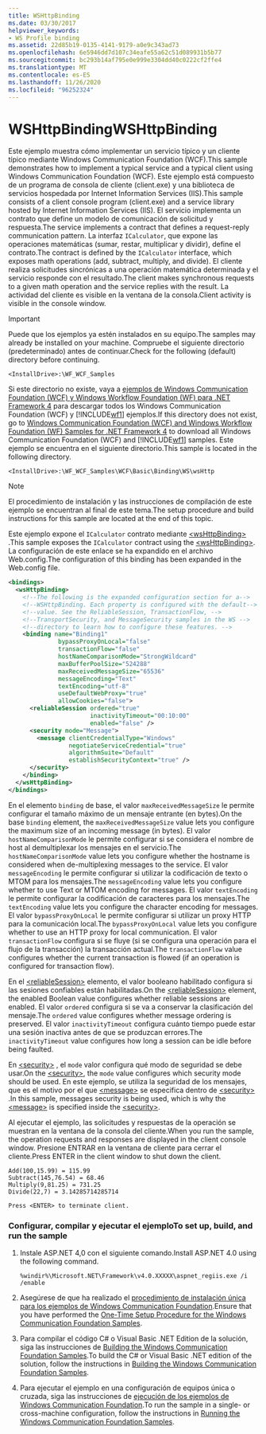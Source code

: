 ```yaml
---
title: WSHttpBinding
ms.date: 03/30/2017
helpviewer_keywords:
- WS Profile binding
ms.assetid: 22d85b19-0135-4141-9179-a0e9c343ad73
ms.openlocfilehash: 6e5946dd7d107c34eafe55a62c51d089931b5b77
ms.sourcegitcommit: bc293b14af795e0e999e3304dd40c0222cf2ffe4
ms.translationtype: MT
ms.contentlocale: es-ES
ms.lasthandoff: 11/26/2020
ms.locfileid: "96252324"
---
```

# <a name="wshttpbinding"></a><span data-ttu-id="7e2b5-102">WSHttpBinding</span><span class="sxs-lookup"><span data-stu-id="7e2b5-102">WSHttpBinding</span></span>

<span data-ttu-id="7e2b5-103">Este ejemplo muestra cómo implementar un servicio típico y un cliente típico mediante Windows Communication Foundation (WCF).</span><span class="sxs-lookup"><span data-stu-id="7e2b5-103">This sample demonstrates how to implement a typical service and a typical client using Windows Communication Foundation (WCF).</span></span> <span data-ttu-id="7e2b5-104">Este ejemplo está compuesto de un programa de consola de cliente (client.exe) y una biblioteca de servicios hospedada por Internet Information Services (IIS).</span><span class="sxs-lookup"><span data-stu-id="7e2b5-104">This sample consists of a client console program (client.exe) and a service library hosted by Internet Information Services (IIS).</span></span> <span data-ttu-id="7e2b5-105">El servicio implementa un contrato que define un modelo de comunicación de solicitud y respuesta.</span><span class="sxs-lookup"><span data-stu-id="7e2b5-105">The service implements a contract that defines a request-reply communication pattern.</span></span> <span data-ttu-id="7e2b5-106">La interfaz `ICalculator`, que expone las operaciones matemáticas (sumar, restar, multiplicar y dividir), define el contrato.</span><span class="sxs-lookup"><span data-stu-id="7e2b5-106">The contract is defined by the `ICalculator` interface, which exposes math operations (add, subtract, multiply, and divide).</span></span> <span data-ttu-id="7e2b5-107">El cliente realiza solicitudes sincrónicas a una operación matemática determinada y el servicio responde con el resultado.</span><span class="sxs-lookup"><span data-stu-id="7e2b5-107">The client makes synchronous requests to a given math operation and the service replies with the result.</span></span> <span data-ttu-id="7e2b5-108">La actividad del cliente es visible en la ventana de la consola.</span><span class="sxs-lookup"><span data-stu-id="7e2b5-108">Client activity is visible in the console window.</span></span>  
  
> [!IMPORTANT]
> <span data-ttu-id="7e2b5-109">Puede que los ejemplos ya estén instalados en su equipo.</span><span class="sxs-lookup"><span data-stu-id="7e2b5-109">The samples may already be installed on your machine.</span></span> <span data-ttu-id="7e2b5-110">Compruebe el siguiente directorio (predeterminado) antes de continuar.</span><span class="sxs-lookup"><span data-stu-id="7e2b5-110">Check for the following (default) directory before continuing.</span></span>  
>
> `<InstallDrive>:\WF_WCF_Samples`  
>
> <span data-ttu-id="7e2b5-111">Si este directorio no existe, vaya a [ejemplos de Windows Communication Foundation (WCF) y Windows Workflow Foundation (WF) para .NET Framework 4](https://www.microsoft.com/download/details.aspx?id=21459) para descargar todos los Windows Communication Foundation (WCF) y [!INCLUDE[wf1](../../../../includes/wf1-md.md)] ejemplos.</span><span class="sxs-lookup"><span data-stu-id="7e2b5-111">If this directory does not exist, go to [Windows Communication Foundation (WCF) and Windows Workflow Foundation (WF) Samples for .NET Framework 4](https://www.microsoft.com/download/details.aspx?id=21459) to download all Windows Communication Foundation (WCF) and [!INCLUDE[wf1](../../../../includes/wf1-md.md)] samples.</span></span> <span data-ttu-id="7e2b5-112">Este ejemplo se encuentra en el siguiente directorio.</span><span class="sxs-lookup"><span data-stu-id="7e2b5-112">This sample is located in the following directory.</span></span>  
>
> `<InstallDrive>:\WF_WCF_Samples\WCF\Basic\Binding\WS\wsHttp`  
  
> [!NOTE]
> <span data-ttu-id="7e2b5-113">El procedimiento de instalación y las instrucciones de compilación de este ejemplo se encuentran al final de este tema.</span><span class="sxs-lookup"><span data-stu-id="7e2b5-113">The setup procedure and build instructions for this sample are located at the end of this topic.</span></span>  
  
 <span data-ttu-id="7e2b5-114">Este ejemplo expone el `ICalculator` contrato mediante [\<wsHttpBinding>](../../configure-apps/file-schema/wcf/wshttpbinding.md) .</span><span class="sxs-lookup"><span data-stu-id="7e2b5-114">This sample exposes the `ICalculator` contract using the [\<wsHttpBinding>](../../configure-apps/file-schema/wcf/wshttpbinding.md).</span></span> <span data-ttu-id="7e2b5-115">La configuración de este enlace se ha expandido en el archivo Web.config.</span><span class="sxs-lookup"><span data-stu-id="7e2b5-115">The configuration of this binding has been expanded in the Web.config file.</span></span>  
  
```xml
<bindings>  
  <wsHttpBinding>  
    <!--The following is the expanded configuration section for a-->  
    <!--WSHttpBinding. Each property is configured with the default-->
    <!--value. See the ReliableSession, TransactionFlow, -->  
    <!--TransportSecurity, and MessageSecurity samples in the WS -->  
    <!--directory to learn how to configure these features. -->  
    <binding name="Binding1"  
              bypassProxyOnLocal="false"
              transactionFlow="false"
              hostNameComparisonMode="StrongWildcard"  
              maxBufferPoolSize="524288"
              maxReceivedMessageSize="65536"  
              messageEncoding="Text"
              textEncoding="utf-8"
              useDefaultWebProxy="true"  
              allowCookies="false">  
      <reliableSession ordered="true"
                       inactivityTimeout="00:10:00"  
                       enabled="false" />  
      <security mode="Message">  
        <message clientCredentialType="Windows"
                 negotiateServiceCredential="true"  
                 algorithmSuite="Default"
                 establishSecurityContext="true" />  
      </security>  
    </binding>  
  </wsHttpBinding>  
</bindings>  
```  
  
 <span data-ttu-id="7e2b5-116">En el elemento `binding` de base, el valor `maxReceivedMessageSize` le permite configurar el tamaño máximo de un mensaje entrante (en bytes).</span><span class="sxs-lookup"><span data-stu-id="7e2b5-116">On the base `binding` element, the `maxReceivedMessageSize` value lets you configure the maximum size of an incoming message (in bytes).</span></span> <span data-ttu-id="7e2b5-117">El valor `hostNameComparisonMode` le permite configurar si se considera el nombre de host al demultiplexar los mensajes en el servicio.</span><span class="sxs-lookup"><span data-stu-id="7e2b5-117">The `hostNameComparisonMode` value lets you configure whether the hostname is considered when de-multiplexing messages to the service.</span></span> <span data-ttu-id="7e2b5-118">El valor `messageEncoding` le permite configurar si utilizar la codificación de texto o MTOM para los mensajes.</span><span class="sxs-lookup"><span data-stu-id="7e2b5-118">The `messageEncoding` value lets you configure whether to use Text or MTOM encoding for messages.</span></span> <span data-ttu-id="7e2b5-119">El valor `textEncoding` le permite configurar la codificación de caracteres para los mensajes.</span><span class="sxs-lookup"><span data-stu-id="7e2b5-119">The `textEncoding` value lets you configure the character encoding for messages.</span></span> <span data-ttu-id="7e2b5-120">El valor `bypassProxyOnLocal` le permite configurar si utilizar un proxy HTTP para la comunicación local.</span><span class="sxs-lookup"><span data-stu-id="7e2b5-120">The `bypassProxyOnLocal` value lets you configure whether to use an HTTP proxy for local communication.</span></span> <span data-ttu-id="7e2b5-121">El valor `transactionFlow` configura si se fluye (si se configura una operación para el flujo de la transacción) la transacción actual.</span><span class="sxs-lookup"><span data-stu-id="7e2b5-121">The `transactionFlow` value configures whether the current transaction is flowed (if an operation is configured for transaction flow).</span></span>  
  
 <span data-ttu-id="7e2b5-122">En el [\<reliableSession>](../../configure-apps/file-schema/wcf/reliablesession.md) elemento, el valor booleano habilitado configura si las sesiones confiables están habilitadas.</span><span class="sxs-lookup"><span data-stu-id="7e2b5-122">On the [\<reliableSession>](../../configure-apps/file-schema/wcf/reliablesession.md) element, the enabled Boolean value configures whether reliable sessions are enabled.</span></span> <span data-ttu-id="7e2b5-123">El valor `ordered` configura si se va a conservar la clasificación del mensaje.</span><span class="sxs-lookup"><span data-stu-id="7e2b5-123">The `ordered` value configures whether message ordering is preserved.</span></span> <span data-ttu-id="7e2b5-124">El valor `inactivityTimeout` configura cuánto tiempo puede estar una sesión inactiva antes de que se produzcan errores.</span><span class="sxs-lookup"><span data-stu-id="7e2b5-124">The `inactivityTimeout` value configures how long a session can be idle before being faulted.</span></span>  
  
 <span data-ttu-id="7e2b5-125">En [\<security>](../../configure-apps/file-schema/wcf/security-of-wshttpbinding.md) , el `mode` valor configura qué modo de seguridad se debe usar.</span><span class="sxs-lookup"><span data-stu-id="7e2b5-125">On the [\<security>](../../configure-apps/file-schema/wcf/security-of-wshttpbinding.md), the `mode` value configures which security mode should be used.</span></span> <span data-ttu-id="7e2b5-126">En este ejemplo, se utiliza la seguridad de los mensajes, que es el motivo por el que [\<message>](../../configure-apps/file-schema/wcf/message-of-wshttpbinding.md) se especifica dentro de [\<security>](../../configure-apps/file-schema/wcf/security-of-wshttpbinding.md) .</span><span class="sxs-lookup"><span data-stu-id="7e2b5-126">In this sample, messages security is being used, which is why the [\<message>](../../configure-apps/file-schema/wcf/message-of-wshttpbinding.md) is specified inside the [\<security>](../../configure-apps/file-schema/wcf/security-of-wshttpbinding.md).</span></span>  
  
 <span data-ttu-id="7e2b5-127">Al ejecutar el ejemplo, las solicitudes y respuestas de la operación se muestran en la ventana de la consola del cliente.</span><span class="sxs-lookup"><span data-stu-id="7e2b5-127">When you run the sample, the operation requests and responses are displayed in the client console window.</span></span> <span data-ttu-id="7e2b5-128">Presione ENTRAR en la ventana de cliente para cerrar el cliente.</span><span class="sxs-lookup"><span data-stu-id="7e2b5-128">Press ENTER in the client window to shut down the client.</span></span>  
  
```console  
Add(100,15.99) = 115.99  
Subtract(145,76.54) = 68.46  
Multiply(9,81.25) = 731.25  
Divide(22,7) = 3.14285714285714  
  
Press <ENTER> to terminate client.  
```  
  
### <a name="to-set-up-build-and-run-the-sample"></a><span data-ttu-id="7e2b5-129">Configurar, compilar y ejecutar el ejemplo</span><span class="sxs-lookup"><span data-stu-id="7e2b5-129">To set up, build, and run the sample</span></span>  
  
1. <span data-ttu-id="7e2b5-130">Instale ASP.NET 4,0 con el siguiente comando.</span><span class="sxs-lookup"><span data-stu-id="7e2b5-130">Install ASP.NET 4.0 using the following command.</span></span>  
  
    ```console
    %windir%\Microsoft.NET\Framework\v4.0.XXXXX\aspnet_regiis.exe /i /enable  
    ```  
  
2. <span data-ttu-id="7e2b5-131">Asegúrese de que ha realizado el [procedimiento de instalación única para los ejemplos de Windows Communication Foundation](one-time-setup-procedure-for-the-wcf-samples.md).</span><span class="sxs-lookup"><span data-stu-id="7e2b5-131">Ensure that you have performed the [One-Time Setup Procedure for the Windows Communication Foundation Samples](one-time-setup-procedure-for-the-wcf-samples.md).</span></span>  
  
3. <span data-ttu-id="7e2b5-132">Para compilar el código C# o Visual Basic .NET Edition de la solución, siga las instrucciones de [Building the Windows Communication Foundation Samples](building-the-samples.md).</span><span class="sxs-lookup"><span data-stu-id="7e2b5-132">To build the C# or Visual Basic .NET edition of the solution, follow the instructions in [Building the Windows Communication Foundation Samples](building-the-samples.md).</span></span>  
  
4. <span data-ttu-id="7e2b5-133">Para ejecutar el ejemplo en una configuración de equipos única o cruzada, siga las instrucciones de [ejecución de los ejemplos de Windows Communication Foundation](running-the-samples.md).</span><span class="sxs-lookup"><span data-stu-id="7e2b5-133">To run the sample in a single- or cross-machine configuration, follow the instructions in [Running the Windows Communication Foundation Samples](running-the-samples.md).</span></span>  
